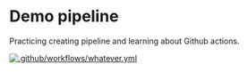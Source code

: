 # Demo pipeline

Practicing creating pipeline and learning about Github actions.

[![.github/workflows/whatever.yml](https://github.com/ElenaIf/pipeline-demo/actions/workflows/whatever.yml/badge.svg)](https://github.com/ElenaIf/pipeline-demo/actions/workflows/whatever.yml)
